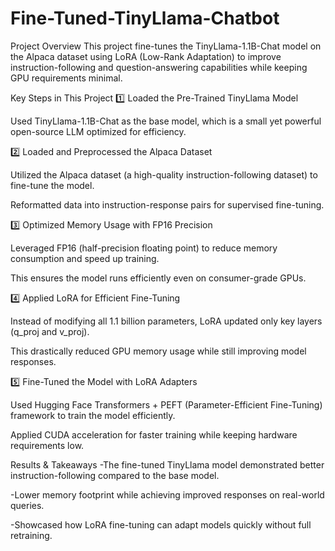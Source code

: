 # Fine-Tuned-TinyLlama-Chatbot

Project Overview
This project fine-tunes the TinyLlama-1.1B-Chat model on the Alpaca dataset using LoRA (Low-Rank Adaptation) to improve instruction-following and question-answering capabilities while keeping GPU requirements minimal.

Key Steps in This Project
1️⃣ Loaded the Pre-Trained TinyLlama Model

Used TinyLlama-1.1B-Chat as the base model, which is a small yet powerful open-source LLM optimized for efficiency.

2️⃣ Loaded and Preprocessed the Alpaca Dataset

Utilized the Alpaca dataset (a high-quality instruction-following dataset) to fine-tune the model.

Reformatted data into instruction-response pairs for supervised fine-tuning.

3️⃣ Optimized Memory Usage with FP16 Precision

Leveraged FP16 (half-precision floating point) to reduce memory consumption and speed up training.

This ensures the model runs efficiently even on consumer-grade GPUs.

4️⃣ Applied LoRA for Efficient Fine-Tuning

Instead of modifying all 1.1 billion parameters, LoRA updated only key layers (q_proj and v_proj).

This drastically reduced GPU memory usage while still improving model responses.

5️⃣ Fine-Tuned the Model with LoRA Adapters

Used Hugging Face Transformers + PEFT (Parameter-Efficient Fine-Tuning) framework to train the model efficiently.

Applied CUDA acceleration for faster training while keeping hardware requirements low.


Results & Takeaways
-The fine-tuned TinyLlama model demonstrated better instruction-following compared to the base model.

-Lower memory footprint while achieving improved responses on real-world queries.

-Showcased how LoRA fine-tuning can adapt models quickly without full retraining.
